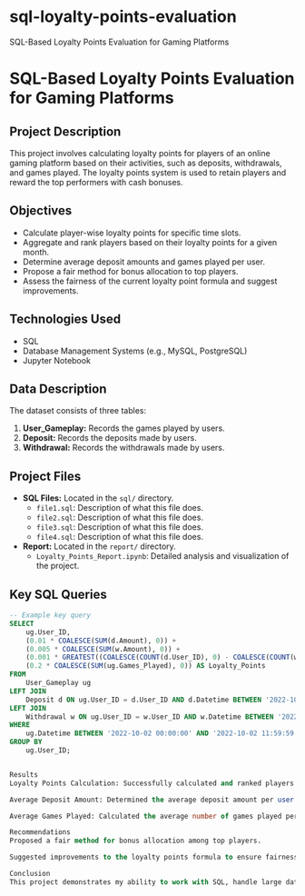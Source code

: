 # sql-loyalty-points-evaluation
SQL-Based Loyalty Points Evaluation for Gaming Platforms
# SQL-Based Loyalty Points Evaluation for Gaming Platforms

## Project Description
This project involves calculating loyalty points for players of an online gaming platform based on their activities, such as deposits, withdrawals, and games played. The loyalty points system is used to retain players and reward the top performers with cash bonuses.

## Objectives
- Calculate player-wise loyalty points for specific time slots.
- Aggregate and rank players based on their loyalty points for a given month.
- Determine average deposit amounts and games played per user.
- Propose a fair method for bonus allocation to top players.
- Assess the fairness of the current loyalty point formula and suggest improvements.

## Technologies Used
- SQL
- Database Management Systems (e.g., MySQL, PostgreSQL)
- Jupyter Notebook

## Data Description
The dataset consists of three tables:
1. **User_Gameplay:** Records the games played by users.
2. **Deposit:** Records the deposits made by users.
3. **Withdrawal:** Records the withdrawals made by users.

## Project Files
- **SQL Files:** Located in the `sql/` directory.
  - `file1.sql`: Description of what this file does.
  - `file2.sql`: Description of what this file does.
  - `file3.sql`: Description of what this file does.
  - `file4.sql`: Description of what this file does.
- **Report:** Located in the `report/` directory.
  - `Loyalty_Points_Report.ipynb`: Detailed analysis and visualization of the project.

## Key SQL Queries
```sql
-- Example key query
SELECT
    ug.User_ID,
    (0.01 * COALESCE(SUM(d.Amount), 0)) + 
    (0.005 * COALESCE(SUM(w.Amount), 0)) + 
    (0.001 * GREATEST((COALESCE(COUNT(d.User_ID), 0) - COALESCE(COUNT(w.User_ID), 0)), 0)) + 
    (0.2 * COALESCE(SUM(ug.Games_Played), 0)) AS Loyalty_Points
FROM
    User_Gameplay ug
LEFT JOIN
    Deposit d ON ug.User_ID = d.User_ID AND d.Datetime BETWEEN '2022-10-02 00:00:00' AND '2022-10-02 11:59:59'
LEFT JOIN
    Withdrawal w ON ug.User_ID = w.User_ID AND w.Datetime BETWEEN '2022-10-02 00:00:00' AND '2022-10-02 11:59:59'
WHERE
    ug.Datetime BETWEEN '2022-10-02 00:00:00' AND '2022-10-02 11:59:59'
GROUP BY
    ug.User_ID;


Results
Loyalty Points Calculation: Successfully calculated and ranked players based on loyalty points for different time slots and overall for the month.

Average Deposit Amount: Determined the average deposit amount per user and overall.

Average Games Played: Calculated the average number of games played per user.

Recommendations
Proposed a fair method for bonus allocation among top players.

Suggested improvements to the loyalty points formula to ensure fairness.

Conclusion
This project demonstrates my ability to work with SQL, handle large datasets, and derive meaningful insights to enhance business strategies. It showcases my analytical skills and attention to detail in ensuring fairness and efficiency in loyalty reward systems.

